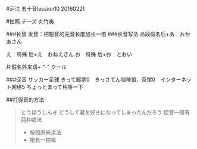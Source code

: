 #沪江 五十音lession10 20160221

#拍照 チーズ
丸竹夷

###长音
发音：把短音的元音长度加长一倍
###长音写法
あ段假名后+あ　おかあさん

え　特殊 后+え　おねえさん
お　特殊 后+お　とおい

片假名外来语+ “-”  クール

###促音 
サッカー足球
きって邮票0　きっさてん咖啡馆，茶馆0　インターネット网络5
ちょっとまって稍等一下

##打促音的方法

> とうほうしんき どうして君を好きになってしまったんだろう
>促音一般有两种唱法
> * 按照原来读法
> * 拖长一拍唱


